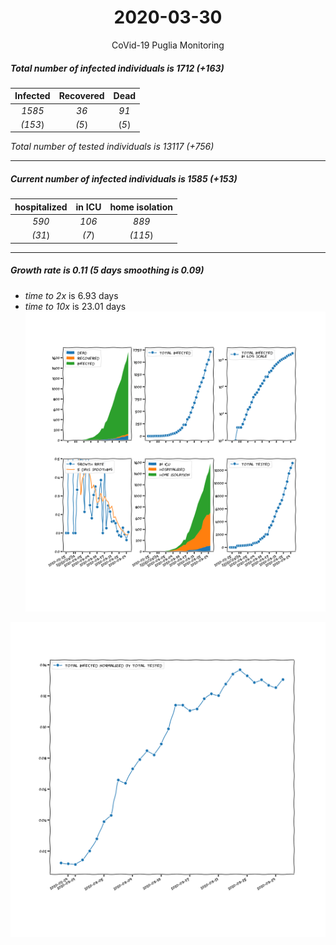 <div align='center'>

# 2020-03-30
CoVid-19 Puglia Monitoring
</div>

##### Total number of infected individuals is 1712 (+163)
Infected | Recovered | Dead
:---: | :---: | :---:
*1585* | *36* | *91*
*(153*) | *(5*) | (*5*)

*Total number of tested individuals is 13117 (+756)*
***
##### Current number of infected individuals is 1585 (+153)
hospitalized | in ICU | home isolation
:---: | :---: | :---:
*590* |*106* |*889*
*(31*) |*(7*) |*(115*)
***
##### Growth rate is 0.11 (5 days smoothing is 0.09)
- *time to 2x* is 6.93 days
- *time to 10x* is 23.01 days
![stats][stats]

![infected_normalized][infected_normalized]

[stats]: stats_Puglia.png
[infected_normalized]: infected_normalized_Puglia.png
